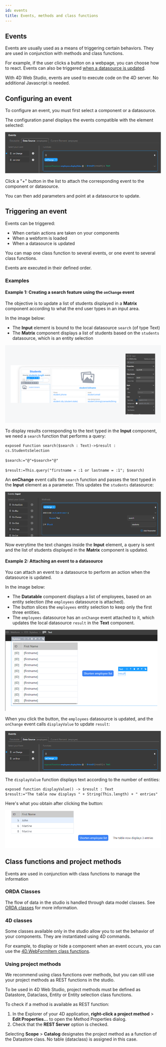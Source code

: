 ```yaml
---
id: events
title: Events, methods and class functions
---
```


## Events

Events are usually used as a means of triggering certain behaviors. They are used in conjunction with methods and class functions. 

For example, if the user clicks a button on a webpage, you can choose how to react.
Events can also be triggered [when a datasource is updated](#example-2-attaching-an-event-to-a-datasource). 

With 4D Web Studio, events are used to execute code on the 4D server. No additional Javascript is needed.

## Configuring an event

To configure an event, you must first select a component or a datasource.

The configuration panel displays the events compatible with the element selected:

![event-datasource-event](img/event-datasource-event.png)

Click a "+" button in the list to attach the corresponding event to the component or datasource.

You can then add parameters and point at a datasource to update.

## Triggering an event

Events can be triggered: 

* When certain actions are taken on your components 
* When a webform is loaded
* When a datasource is updated

You can map one class function to several events, or one event to several class functions. 

Events are executed in their defined order.

### Examples 

#### Example 1: Creating a search feature using the `onChange` event

The objective is to update a list of students displayed in a **Matrix** component according to what the end user types in an input area.

In the image below: 
* The **Input** element is bound to the local datasource `search` (of type Text)
* The **Matrix** component displays a list of students based on the `students` datasource, which is an entity selection

![search](img/search-component.png)

To display results corresponding to the text typed in the **Input** component, we need a `search` function that performs a query:

```4d
exposed Function search($search : Text)->$result : cs.StudentsSelection
	
$search:="@"+$search+"@"
	
$result:=This.query("firstname = :1 or lastname = :1"; $search)   
```

An **onChange** event calls the `search` function and passes the text typed in the **Input** element as a parameter. This updates the `students` datasource:

![search](img/search-event.png)

Now everytime the text changes inside the **Input** element, a query is sent and the list of students displayed in the **Matrix** component is updated.

#### Example 2: Attaching an event to a datasource

You can attach an event to a datasource to perform an action when the datasource is updated.

In the image below: 

* The **Datatable** component displays a list of employees, based on an entity selection (the `employees` datasource is attached).
* The button slices the `employees` entity selection to keep only the first three entities.
* The `employees` datasource has an `onChange` event attached to it, which updates the local datasource `result` in the **Text** component.

![event-datasource](img/event-datasource.png)

When you click the button, the `employees` datasource is updated, and the `onChange` event calls `displayValue` to update `result`:

![event-datasource-event](img/event-datasource-event.png)

The `displayValue` function displays text according to the number of entities: 

```4d 
exposed function displayValue() -> $result : Text
$result:="The table now displays " + String(This.length) + " entries"
```

Here's what you obtain after clicking the button:

![event-datasource-result](img/event-datasource-result.png)

## Class functions and project methods

Events are used in conjunction with class functions to manage the information

### ORDA Classes

The flow of data in the studio is handled through data model classes. See [ORDA classes](https://developer.4d.com/docs/en/ORDA/ordaClasses.html) for more information.

### 4D classes

Some classes available only in the studio allow you to set the behavior of your components. They are instantiated using 4D commands.

For example, to display or hide a component when an event occurs, you can use the [4D.WebFormItem class functions](API/WebFormItemClass.md).

### Using project methods

We recommend using class functions over methods, but you can still use your project methods as REST functions in the studio.

To be used in 4D Web Studio, project methods must be defined as Datastore, Dataclass, Entity or Entity selection class functions. 

To check if a method is available as REST function: 
1. In the Explorer of your 4D application, **right-click a project method** > **Edit Properties...** to open the Method Properties dialog. 
2. Check that the **REST Server** option is checked.

Selecting **Scope** > **Catalog** designates the project method as a function of the Datastore class. No table (dataclass) is assigned in this case.



